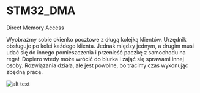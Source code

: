# STM32_DMA
Direct Memory Access

Wyobraźmy sobie okienko pocztowe z długą kolejką klientów. Urzędnik obsługuje po kolei każdego klienta. Jednak między jednym, a drugim musi udać się do innego pomieszczenia i przenieść paczkę z samochodu na regał. Dopiero wtedy może wrócić do biurka i zająć się sprawami innej osoby. Rozwiązania działa, ale jest powolne, bo tracimy czas wykonując zbędną pracę.


![alt text](https://cdn.forbot.pl/blog/wp-content/uploads/2015/11/animacjaDMA_bezDMA.gif)
